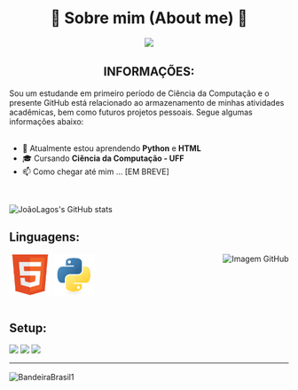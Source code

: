 <h1 align="center">📖 Sobre mim (About me) 📖</h1>

<p align="center">
  <img height="500" wildth= "1000"src="https://user-images.githubusercontent.com/101952716/167750236-ab30202f-a091-4c0e-aad0-1b982a0af39c.png">
</p>

<!--- ######################################################################################################################################################### --->

<h2 align="center">INFORMAÇÕES:</h2>
Sou um estudande em primeiro período de Ciência da Computação e o presente GitHub está relacionado ao armazenamento de minhas atividades acadêmicas, bem como futuros projetos pessoais. Segue algumas informações abaixo:<br><br>

- 🌱 Atualmente estou aprendendo <b>Python</b> e <b>HTML</b>
- 🎓 Cursando <b>Ciência da Computação - UFF</b>
- 📫 Como chegar até mim ... [EM BREVE]
<br>

![JoãoLagos's GitHub stats](https://github-readme-stats.vercel.app/api?username=JoaoLagos&count_private=true&show_icons=true&theme=gruvbox&border_color=DAA520)
<!--- bg_color=F8F8FF também é uma boa --->


<!--- ######################################################################################################################################################### --->

<h2>Linguagens:</h2>
<div style="display: inline_block">
  <img align="center" alt="HTML" height="75" width="75" src="https://raw.githubusercontent.com/devicons/devicon/master/icons/html5/html5-original.svg">
  <img align="center" alt="Python" height="75" width="75" src="https://raw.githubusercontent.com/devicons/devicon/master/icons/python/python-original.svg">
  <img align="right" alt="Imagem GitHub" height="75" src="https://enotas.com.br/blog/wp-content/uploads/2021/02/GitHub.jpg">
    <!--- MINHA FOTO: src="https://scontent-gig2-1.xx.fbcdn.net/v/t1.6435-9/159169936_2222342874562680_1432299500424550972_n.jpg?_nc_cat=110&ccb=1-   6&_nc_sid=09cbfe&_nc_ohc=7Zm8oyLtpnYAX92TCxS&_nc_ht=scontent-gig2-1.xx&oh=00_AT857UYNx-4asolBeQkSAxUH22iv8SHuRz8FMEjRpVzADQ&oe=62A094C6" --->
</div>
<br>
<!--- ######################################################################################################################################################### --->
<h2>Setup:</h2>
<img src="https://img.shields.io/badge/Windows:-10-0078D6?style=for-the-badge&logo=windows&logoColor=blue" target="_blank">
<img src="https://img.shields.io/badge/Intel:-Core_i7_8700K-0071C5?style=for-the-badge&logo=intel&logoColor=blue" target="_blank">
<img src="https://img.shields.io/badge/NVIDIA:-GTX1660-76B900?style=for-the-badge&logo=nvidia&logoColor=green" target="_blank">

<!---<img src="https://img.shields.io/badge/Origin-joaolagos-148EFF?style=for-the-badge&logo=origin&logoColor=orange" target="_blank"> --->


<hr><!--- ##################################################################################################################################################### --->


<img align="center" alt="BandeiraBrasil1" height="588" width="1000" src="https://vempramassa.com/wp-content/uploads/2020/03/img-caes-ladram-caravana-se-cala-600x353.png">

<!---<img align="center" alt="BandeiraBrasil2" height="700" width="1000" src="https://www.acif.org.br/wp-content/uploads/2017/04/bandeira-do-brasil-estilizada-90x60-D_NQ_NP_407701-MLB20389727016_082015-F-1024x729.jpg"> --->









<!---
JoaoLagos/JoaoLagos is a ✨ special ✨ repository because its `README.md` (this file) appears on your GitHub profile.
You can click the Preview link to take a look at your changes.

- 👋 Hi, I’m @JoaoLagos
- 👀 I’m interested in ...
- 🌱 I’m currently learning ...
- 💞️ I’m looking to collaborate on ...
- 📫 How to reach me ...
--->
